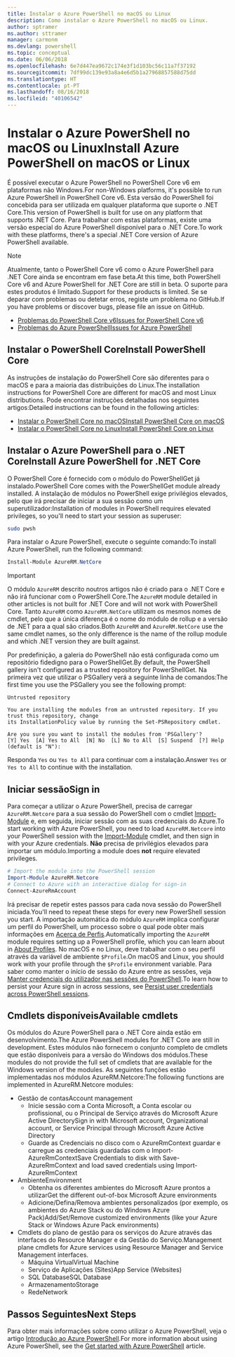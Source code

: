 ```yaml
---
title: Instalar o Azure PowerShell no macOS ou Linux
description: Como instalar o Azure PowerShell no macOS ou Linux.
author: sptramer
ms.author: sttramer
manager: carmonm
ms.devlang: powershell
ms.topic: conceptual
ms.date: 06/06/2018
ms.openlocfilehash: 6e7d447ea9672c174e3f1d103bc56c11a7f37192
ms.sourcegitcommit: 7df99dc139e93a8a4e6d5b1a27968857588d75dd
ms.translationtype: HT
ms.contentlocale: pt-PT
ms.lasthandoff: 08/16/2018
ms.locfileid: "40106542"
---
```

# <a name="install-azure-powershell-on-macos-or-linux"></a><span data-ttu-id="5ca78-103">Instalar o Azure PowerShell no macOS ou Linux</span><span class="sxs-lookup"><span data-stu-id="5ca78-103">Install Azure PowerShell on macOS or Linux</span></span>

<span data-ttu-id="5ca78-104">É possível executar o Azure PowerShell no PowerShell Core v6 em plataformas não Windows.</span><span class="sxs-lookup"><span data-stu-id="5ca78-104">For non-Windows platforms, it's possible to run Azure PowerShell in PowerShell Core v6.</span></span> <span data-ttu-id="5ca78-105">Esta versão do PowerShell foi concebida para ser utilizada em qualquer plataforma que suporte o .NET Core.</span><span class="sxs-lookup"><span data-stu-id="5ca78-105">This version of PowerShell is built for use on any platform that supports .NET Core.</span></span> <span data-ttu-id="5ca78-106">Para trabalhar com estas plataformas, existe uma versão especial do Azure PowerShell disponível para o .NET Core.</span><span class="sxs-lookup"><span data-stu-id="5ca78-106">To work with these platforms, there's a special .NET Core version of Azure PowerShell available.</span></span>

> [!NOTE]
> <span data-ttu-id="5ca78-107">Atualmente, tanto o PowerShell Core v6 como o Azure PowerShell para .NET Core ainda se encontram em fase beta.</span><span class="sxs-lookup"><span data-stu-id="5ca78-107">At this time, both PowerShell Core v6 and Azure PowerShell for .NET Core are still in beta.</span></span>
> <span data-ttu-id="5ca78-108">O suporte para estes produtos é limitado.</span><span class="sxs-lookup"><span data-stu-id="5ca78-108">Support for these products is limited.</span></span> <span data-ttu-id="5ca78-109">Se se deparar com problemas ou detetar erros, registe um problema no GitHub.</span><span class="sxs-lookup"><span data-stu-id="5ca78-109">If you have problems or discover bugs, please file an issue on GitHub.</span></span>
>
> * [<span data-ttu-id="5ca78-110">Problemas do PowerShell Core v6</span><span class="sxs-lookup"><span data-stu-id="5ca78-110">Issues for PowerShell Core v6</span></span>](https://github.com/PowerShell/PowerShell/issues)
> * [<span data-ttu-id="5ca78-111">Problemas do Azure PowerShell</span><span class="sxs-lookup"><span data-stu-id="5ca78-111">Issues for Azure PowerShell</span></span>](https://github.com/azure/azure-docs-powershell/issues)

## <a name="install-powershell-core"></a><span data-ttu-id="5ca78-112">Instalar o PowerShell Core</span><span class="sxs-lookup"><span data-stu-id="5ca78-112">Install PowerShell Core</span></span>

<span data-ttu-id="5ca78-113">As instruções de instalação do PowerShell Core são diferentes para o macOS e para a maioria das distribuições do Linux.</span><span class="sxs-lookup"><span data-stu-id="5ca78-113">The installation instructions for PowerShell Core are different for macOS and most Linux distributions.</span></span>
<span data-ttu-id="5ca78-114">Pode encontrar instruções detalhadas nos seguintes artigos:</span><span class="sxs-lookup"><span data-stu-id="5ca78-114">Detailed instructions can be found in the following articles:</span></span>

* [<span data-ttu-id="5ca78-115">Instalar o PowerShell Core no macOS</span><span class="sxs-lookup"><span data-stu-id="5ca78-115">Install PowerShell Core on macOS</span></span>](/powershell/scripting/setup/installing-powershell-core-on-macos)
* [<span data-ttu-id="5ca78-116">Instalar o PowerShell Core no Linux</span><span class="sxs-lookup"><span data-stu-id="5ca78-116">Install PowerShell Core on Linux</span></span>](/powershell/scripting/setup/installing-powershell-core-on-linux)

## <a name="install-azure-powershell-for-net-core"></a><span data-ttu-id="5ca78-117">Instalar o Azure PowerShell para o .NET Core</span><span class="sxs-lookup"><span data-stu-id="5ca78-117">Install Azure PowerShell for .NET Core</span></span>

<span data-ttu-id="5ca78-118">O PowerShell Core é fornecido com o módulo do PowerShellGet já instalado.</span><span class="sxs-lookup"><span data-stu-id="5ca78-118">PowerShell Core comes with the PowerShellGet module already installed.</span></span> <span data-ttu-id="5ca78-119">A instalação de módulos no PowerShell exige privilégios elevados, pelo que irá precisar de iniciar a sua sessão como um superutilizador:</span><span class="sxs-lookup"><span data-stu-id="5ca78-119">Installation of modules in PowerShell requires elevated privileges, so you'll need to start your session as superuser:</span></span>

```bash
sudo pwsh
```

<span data-ttu-id="5ca78-120">Para instalar o Azure PowerShell, execute o seguinte comando:</span><span class="sxs-lookup"><span data-stu-id="5ca78-120">To install Azure PowerShell, run the following command:</span></span>

```powershell
Install-Module AzureRM.NetCore
```

> [!IMPORTANT]
> <span data-ttu-id="5ca78-121">O módulo `AzureRM` descrito noutros artigos não é criado para o .NET Core e não irá funcionar com o PowerShell Core.</span><span class="sxs-lookup"><span data-stu-id="5ca78-121">The `AzureRM` module detailed in other articles is not built for .NET Core and will not work with PowerShell Core.</span></span> <span data-ttu-id="5ca78-122">Tanto `AzureRM` como `AzureRM.NetCore` utilizam os mesmos nomes de cmdlet, pelo que a única diferença é o nome do módulo de rollup e a versão de .NET para a qual são criados.</span><span class="sxs-lookup"><span data-stu-id="5ca78-122">Both `AzureRM` and `AzureRM.NetCore` use the same cmdlet names, so the only difference is the name of the rollup module and which .NET version they are built against.</span></span>

<span data-ttu-id="5ca78-123">Por predefinição, a galeria do PowerShell não está configurada como um repositório fidedigno para o PowerShellGet.</span><span class="sxs-lookup"><span data-stu-id="5ca78-123">By default, the PowerShell gallery isn't configured as a trusted repository for PowerShellGet.</span></span> <span data-ttu-id="5ca78-124">Na primeira vez que utilizar o PSGallery verá a seguinte linha de comandos:</span><span class="sxs-lookup"><span data-stu-id="5ca78-124">The first time you use the PSGallery you see the following prompt:</span></span>

```output
Untrusted repository

You are installing the modules from an untrusted repository. If you trust this repository, change
its InstallationPolicy value by running the Set-PSRepository cmdlet.

Are you sure you want to install the modules from 'PSGallery'?
[Y] Yes  [A] Yes to All  [N] No  [L] No to All  [S] Suspend  [?] Help (default is "N"):
```

<span data-ttu-id="5ca78-125">Responda `Yes` ou `Yes to All` para continuar com a instalação.</span><span class="sxs-lookup"><span data-stu-id="5ca78-125">Answer `Yes` or `Yes to All` to continue with the installation.</span></span>

## <a name="sign-in"></a><span data-ttu-id="5ca78-126">Iniciar sessão</span><span class="sxs-lookup"><span data-stu-id="5ca78-126">Sign in</span></span>

<span data-ttu-id="5ca78-127">Para começar a utilizar o Azure PowerShell, precisa de carregar `AzureRM.Netcore` para a sua sessão do PowerShell com o cmdlet [Import-Module](/powershell/module/Microsoft.PowerShell.Core/Import-Module) e, em seguida, iniciar sessão com as suas credenciais do Azure.</span><span class="sxs-lookup"><span data-stu-id="5ca78-127">To start working with Azure PowerShell, you need to load `AzureRM.Netcore` into your PowerShell session with the [Import-Module](/powershell/module/Microsoft.PowerShell.Core/Import-Module) cmdlet, and then sign in with your Azure credentials.</span></span> <span data-ttu-id="5ca78-128">__Não__ precisa de privilégios elevados para importar um módulo.</span><span class="sxs-lookup"><span data-stu-id="5ca78-128">Importing a module does __not__ require elevated privileges.</span></span>

```powershell
# Import the module into the PowerShell session
Import-Module AzureRM.Netcore
# Connect to Azure with an interactive dialog for sign-in
Connect-AzureRmAccount
```

<span data-ttu-id="5ca78-129">Irá precisar de repetir estes passos para cada nova sessão do PowerShell iniciada.</span><span class="sxs-lookup"><span data-stu-id="5ca78-129">You'll need to repeat these steps for every new PowerShell session you start.</span></span> <span data-ttu-id="5ca78-130">A importação automática do módulo `AzureRM` implica configurar um perfil do PowerShell, um processo sobre o qual pode obter mais informações em [Acerca de Perfis](/powershell/module/microsoft.powershell.core/about/about_profiles).</span><span class="sxs-lookup"><span data-stu-id="5ca78-130">Automatically importing the `AzureRM` module requires setting up a PowerShell profile, which you can learn about in [About Profiles](/powershell/module/microsoft.powershell.core/about/about_profiles).</span></span>
<span data-ttu-id="5ca78-131">No macOS e no Linux, deve trabalhar com o seu perfil através da variável de ambiente `$Profile`.</span><span class="sxs-lookup"><span data-stu-id="5ca78-131">On macOS and Linux, you should work with your profile through the `$Profile` environment variable.</span></span> <span data-ttu-id="5ca78-132">Para saber como manter o início de sessão do Azure entre as sessões, veja [Manter credenciais do utilizador nas sessões do PowerShell](context-persistence.md).</span><span class="sxs-lookup"><span data-stu-id="5ca78-132">To learn how to persist your Azure sign in across sessions, see [Persist user credentials across PowerShell sessions](context-persistence.md).</span></span>

## <a name="available-cmdlets"></a><span data-ttu-id="5ca78-133">Cmdlets disponíveis</span><span class="sxs-lookup"><span data-stu-id="5ca78-133">Available cmdlets</span></span>

<span data-ttu-id="5ca78-134">Os módulos do Azure PowerShell para o .NET Core ainda estão em desenvolvimento.</span><span class="sxs-lookup"><span data-stu-id="5ca78-134">The Azure PowerShell modules for .NET Core are still in development.</span></span> <span data-ttu-id="5ca78-135">Estes módulos não fornecem o conjunto completo de cmdlets que estão disponíveis para a versão do Windows dos módulos.</span><span class="sxs-lookup"><span data-stu-id="5ca78-135">These modules do not provide the full set of cmdlets that are available for the Windows version of the modules.</span></span> <span data-ttu-id="5ca78-136">As seguintes funções estão implementadas nos módulos AzureRM.Netcore:</span><span class="sxs-lookup"><span data-stu-id="5ca78-136">The following functions are implemented in AzureRM.Netcore modules:</span></span>

* <span data-ttu-id="5ca78-137">Gestão de contas</span><span class="sxs-lookup"><span data-stu-id="5ca78-137">Account management</span></span>
  * <span data-ttu-id="5ca78-138">Inicie sessão com a Conta Microsoft, a Conta escolar ou profissional, ou o Principal de Serviço através do Microsoft Azure Active Directory</span><span class="sxs-lookup"><span data-stu-id="5ca78-138">Sign in with Microsoft account, Organizational account, or Service Principal through Microsoft Azure Active Directory</span></span>
  * <span data-ttu-id="5ca78-139">Guarde as Credenciais no disco com o AzureRmContext guardar e carregue as credenciais guardadas com o Import-AzureRmContext</span><span class="sxs-lookup"><span data-stu-id="5ca78-139">Save Credentials to disk with Save-AzureRmContext and load saved credentials using Import-AzureRmContext</span></span>
* <span data-ttu-id="5ca78-140">Ambiente</span><span class="sxs-lookup"><span data-stu-id="5ca78-140">Environment</span></span>
  * <span data-ttu-id="5ca78-141">Obtenha os diferentes ambientes do Microsoft Azure prontos a utilizar</span><span class="sxs-lookup"><span data-stu-id="5ca78-141">Get the different out-of-box Microsoft Azure environments</span></span>
  * <span data-ttu-id="5ca78-142">Adicione/Defina/Remova ambientes personalizados (por exemplo, os ambientes do Azure Stack ou do Windows Azure Pack)</span><span class="sxs-lookup"><span data-stu-id="5ca78-142">Add/Set/Remove customized environments (like your Azure Stack or Windows Azure Pack environments)</span></span>
* <span data-ttu-id="5ca78-143">Cmdlets do plano de gestão para os serviços do Azure através das interfaces do Resource Manager e da Gestão do Serviço.</span><span class="sxs-lookup"><span data-stu-id="5ca78-143">Management plane cmdlets for Azure services using Resource Manager and Service Management interfaces.</span></span>
  * <span data-ttu-id="5ca78-144">Máquina Virtual</span><span class="sxs-lookup"><span data-stu-id="5ca78-144">Virtual Machine</span></span>
  * <span data-ttu-id="5ca78-145">Serviço de Aplicações (Sites)</span><span class="sxs-lookup"><span data-stu-id="5ca78-145">App Service (Websites)</span></span>
  * <span data-ttu-id="5ca78-146">SQL Database</span><span class="sxs-lookup"><span data-stu-id="5ca78-146">SQL Database</span></span>
  * <span data-ttu-id="5ca78-147">Armazenamento</span><span class="sxs-lookup"><span data-stu-id="5ca78-147">Storage</span></span>
  * <span data-ttu-id="5ca78-148">Rede</span><span class="sxs-lookup"><span data-stu-id="5ca78-148">Network</span></span>

## <a name="next-steps"></a><span data-ttu-id="5ca78-149">Passos Seguintes</span><span class="sxs-lookup"><span data-stu-id="5ca78-149">Next Steps</span></span>

<span data-ttu-id="5ca78-150">Para obter mais informações sobre como utilizar o Azure PowerShell, veja o artigo [Introdução ao Azure PowerShell](get-started-azureps.md).</span><span class="sxs-lookup"><span data-stu-id="5ca78-150">For more information about using Azure PowerShell, see the [Get started with Azure PowerShell](get-started-azureps.md) article.</span></span>
